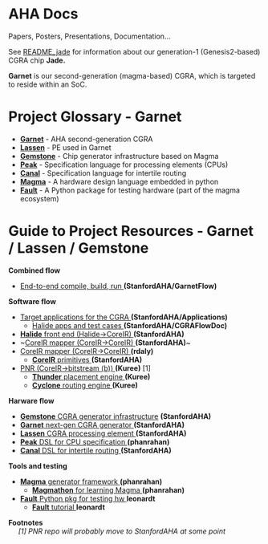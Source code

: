 # AHA Docs
Papers, Posters, Presentations, Documentation...

See [README_jade](README_jade) for information about our generation-1
(Genesis2-based) CGRA chip **Jade.**

**Garnet** is our second-generation (magma-based) CGRA, which is
targeted to reside within an SoC.

# Project Glossary - Garnet

* [**Garnet**](https://github.com/StanfordAHA/garnet)   - AHA second-generation CGRA
* [**Lassen**](https://github.com/StanfordAHA/lassen)   - PE used in Garnet
* [**Gemstone**](https://github.com/rsetaluri/gemstone) - Chip generator infrastructure based on Magma
* [**Peak**](https://github.com/phanrahan/peak)         - Specification language for processing elements (CPUs)
* [**Canal**](https://github.com/StanfordAHA/canal)     - Specification language for intertile routing
* [**Magma**](https://github.com/phanrahan/magma)       - A hardware design language embedded in python
* [**Fault**](https://github.com/leonardt/fault)        - A Python package for testing hardware (part of the magma ecosystem)

# Guide to Project Resources - Garnet / Lassen / Gemstone

**Combined flow**
* [End-to-end compile, build, run ](https://github.com/StanfordAHA/GarnetFlow) **(StanfordAHA/GarnetFlow)**

**Software flow**
* [Target applications for the CGRA      ](https://github.com/StanfordAHA/Applications) **(StanfordAHA/Applications)**
  * [Halide apps and test cases           ](https://github.com/StanfordAHA/CGRAFlowDoc/blob/master/halide/application-list.md) **(StanfordAHA/CGRAFlowDoc)**
* [**Halide** front end (Halide->CoreIR) ](https://github.com/StanfordAHA/Halide-to-Hardware) **(StanfordAHA)**
* ~[CoreIR mapper (CoreIR->CoreIR)        ](https://github.com/StanfordAHA/CGRAMapper) **(StanfordAHA)**~
* [CoreIR mapper (CoreIR->CoreIR)        ](https://github.com/rdaly525/MetaMapper) **(rdaly)**
  * [**CoreIR** primitives                 ](https://github.com/StanfordAHA/Primitives)   **(StanfordAHA)**
* [PNR (CoreIR->bitstream (b))           ](https://github.com/Kuree/cgra_pnr)   **(Kuree)** [1]
  * [**Thunder** placement engine          ](https://github.com/Kuree/cgra_pnr) **(Kuree)**
  * [**Cyclone** routing engine            ](https://github.com/Kuree/cgra_pnr) **(Kuree)**

**Harware flow**
* [**Gemstone** CGRA generator infrastructure](https://github.com/StanfordAHA/gemstone) **(StanfordAHA)**
* [**Garnet** next-gen CGRA generator    ](https://github.com/StanfordAHA/garnet) **(StanfordAHA)**
* [**Lassen** CGRA processing element    ](https://github.com/StanfordAHA/lassen) **(StanfordAHA)**
* [**Peak** DSL for CPU specification    ](https://github.com/phanrahan/peak)     **(phanrahan)**
* [**Canal** DSL for intertile routing   ](https://github.com/StanfordAHA/canal)  **(StanfordAHA)**

**Tools and testing**
* [**Magma** generator framework         ](https://github.com/phanrahan/magma) **(phanrahan)**
  * [**Magmathon** for learning Magma    ](https://github.com/phanrahan/magmathon) **(phanrahan)**
* [**Fault** Python pkg for testing hw   ](https://github.com/leonardt/fault) **leonardt**
  * [**Fault** tutorial                  ](https://github.com/leonardt/fault/tutorial) **leonardt**

<b>Footnotes</b><br/>
&nbsp;&nbsp;&nbsp;&nbsp;
<i>[1] PNR repo will probably move to StanfordAHA at some point</i>





